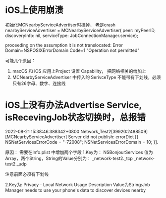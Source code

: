 # iOS上使用崩溃
初始化MCNearbyServiceAdvertiser时挂掉， 老是crash
        nearbyServiceAdvertiser = MCNearbyServiceAdvertiser(
          peer: myPeerID,
          discoveryInfo: nil,
          serviceType: JobConnectionManager.service);

proceeding on the assumption it is not translocated: Error Domain=NSPOSIXErrorDomain Code=1 "Operation not permitted"


可能几个原因：
1. macOS 和 iOS 应用上Project 设置 Capability， 把网络相关的给加上
2. MCNearbyServiceAdvertiser 中传入的 SerivceType 不能带有下划线，必须只有26字母、数字、连接线



# iOS上没有办法Advertise Service, isRecevingJob状态切换时，总报错
2022-08-21 15:38:46.388342+0800 Network_Test2[39920:2488509] [MCNearbyServiceAdvertiser] Server did not publish: errorDict [{
    NSNetServicesErrorCode = "-72008";
    NSNetServicesErrorDomain = 10;
}].


原因：
需要在Info.plist 中增加两个字段
1.Key为：
NSBonjourServices
值为Array，两个String，String的Value分别为：
_network-test2._tcp
_network-test2._udp

注意前面必须有下划线

2.Key为:
Privacy - Local Network Usage Description
Value为String:Job Manager needs to use your phone's data to discover devices nearby
